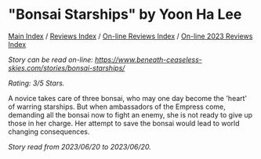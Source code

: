# "Bonsai Starships" by Yoon Ha Lee

[Main Index](../../../README.md) / [Reviews Index](../../README.md) / [On-line Reviews Index](../README.md) / [On-line 2023 Reviews Index](README.md)

*Story can be read on-line: <https://www.beneath-ceaseless-skies.com/stories/bonsai-starships/>*

*Rating: 3/5 Stars.*

A novice takes care of three bonsai, who may one day become the 'heart' of warring starships. But when ambassadors of the Empress come, demanding all the bonsai now to fight an enemy, she is not ready to give up those in her charge. Her attempt to save the bonsai would lead to world changing consequences.

*Story read from 2023/06/20 to 2023/06/20.*
